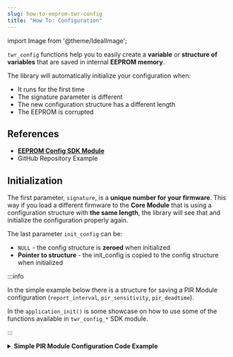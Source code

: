```yaml
---
slug: how-to-eeprom-twr-config
title: "How To: Configuration"
---
```

import Image from '@theme/IdealImage';

`twr_config` functions help you to easily create a **variable** or **structure of variables** that are saved in internal **EEPROM memory**.

The library will automatically initialize your configuration when:
  - It runs for the first time
  - The signature parameter is different
  - The new configuration structure has a different length
  - The EEPROM is corrupted

## References
- [**EEPROM Config SDK Module**](https://sdk.hardwario.com/group__twr__config.html)
- GitHub Repository Example

## Initialization

The first parameter, `signature`, is a **unique number for your firmware**. This way if you load a different firmware to the **Core Module** that is using a configuration structure with **the same length**, the library will see that and initialize the configuration properly again.

The last parameter `init_config` can be:
- `NULL` - the config structure is **zeroed** when initialized
- **Pointer to structure** - the init_config is copied to the config structure when initialized

:::info

In the simple example below there is a structure for saving a PIR Module configuration (`report_interval`, `pir_sensitivity`, `pir_deadtime`).

In the `application_init()` is some showcase on how to use some of the functions available in `twr_config_*` SDK module.

:::

<details><summary><b>Simple PIR Module Configuration Code Example</b></summary>
<p>

  ```c showLineNumbers
  #include <application.h>

  // Example structure that save configuration of PIR detector
  typedef struct config_t
  {
      uint16_t report_interval;
      uint8_t pir_sensitivity;
      uint16_t pir_deadtime;

  } config_t;

  config_t config;

  void application_init()
  {
      // Load configuration
      twr_config_init(0x12345678, &config, sizeof(config), NULL);

      // Change parameter
      config.report_interval = 500;

      // Save config to EEPROM
      twr_config_save();

      // Reset configuration
      twr_config_reset();
  }
  ```

</p>
</details>
